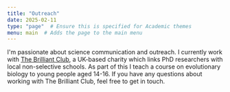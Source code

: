 ```yaml
---
title: "Outreach"
date: 2025-02-11
type: "page"  # Ensure this is specified for Academic themes
menu: main  # Adds the page to the main menu
---
```


I'm passionate about science communication and outreach. I currently work with [The Brilliant Club](https://thebrilliantclub.org/), a UK-based charity which links PhD researchers with local non-selective schools. As part of this I teach a course on evolutionary biology to young people aged 14-16. If you have any questions about working with The Brilliant Club, feel free to get in touch.